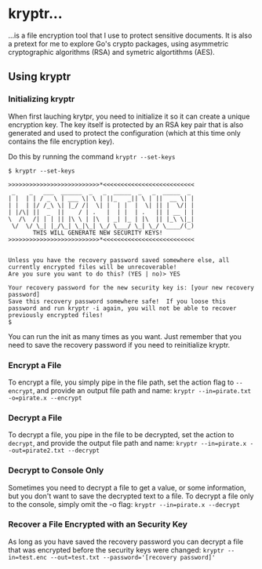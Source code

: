 # kryptr...

...is a file encryption tool that I use to protect sensitive documents.  It is also a pretext for me to explore Go's crypto packages, using asymmetric cryptographic algorithms (RSA) and symetric algortithms (AES).

## Using kryptr

### Initializing kryptr

When first lauching krytpr, you need to initialize it so it can create a unique encryption key.  The key itself is protected by an RSA key pair that is also generated and used to protect the configuration (which at this time only contains the file encryption key).

Do this by running the command `kryptr --set-keys`

```
$ kryptr --set-keys

>>>>>>>>>>>>>>>>>>>>>>>>>>*<<<<<<<<<<<<<<<<<<<<<<<<<<
 _    _   ___  ______  _   _  _____  _   _  _____  _
| |  | | / _ \ | ___ \| \ | ||_   _|| \ | ||  __ \| |
| |  | |/ /_\ \| |_/ /|  \| |  | |  |  \| || |  \/| |
| |/\| ||  _  ||    / | .   |  | |  | .   || | __ | |
\  /\  /| | | || |\ \ | |\  | _| |_ | |\  || |_\ \|_|
 \/  \/ \_| |_/\_| \_|\_| \_/ \___/ \_| \_/ \____/(_)
       THIS WILL GENERATE NEW SECURITY KEYS!
>>>>>>>>>>>>>>>>>>>>>>>>>>*<<<<<<<<<<<<<<<<<<<<<<<<<<


Unless you have the recovery password saved somewhere else, all currently encrypted files will be unrecoverable!
Are you sure you want to do this? (YES | no)> YES

Your recovery password for the new security key is: [your new recovery password]
Save this recovery password somewhere safe!  If you loose this password and run kryptr -i again, you will not be able to recover previously encrypted files!
$
```

You can run the init as many times as you want.  Just remember that you need to save the recovery password if you need to reinitialize kryptr.

### Encrypt a File

To encrypt a file, you simply pipe in the file path, set the action flag to `--encrypt`, and provide an output file path and name: `kryptr --in=pirate.txt -o=pirate.x --encrypt`

### Decrypt a File

To decrypt a file, you pipe in the file to be decrypted, set the action to `decrypt`, and provide the output file path and name: `kryptr --in=pirate.x --out=pirate2.txt --decrypt`

### Decrypt to Console Only

Sometimes you need to decrypt a file to get a value, or some information, but you don't want to save the decrypted text to a file.  To decrypt a file only to the console, simply omit the -o flag: `kryptr --in=pirate.x --decrypt`

### Recover a File Encrypted with an Security Key

As long as you have saved the recovery password you can decrypt a file that was encrypted before the security keys were changed: `kryptr --in=test.enc --out=test.txt --password='[recovery password]'`
